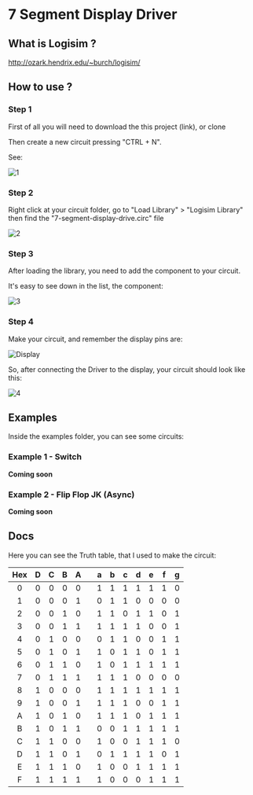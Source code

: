7 Segment Display Driver
=====================================

## What is Logisim ?

http://ozark.hendrix.edu/~burch/logisim/

## How to use ?

### Step 1


First of all you will need to download the this project (link),  or clone 


Then create a new circuit pressing "CTRL + N".

See:


![1](https://github.com/marceloboeira/logisim-7-segment-display-driver/raw/master/_res/how-to-1.png)


### Step 2

Right click at your circuit folder, go to "Load Library" > "Logisim Library" then find the "7-segment-display-drive.circ" file

![2](https://github.com/marceloboeira/logisim-7-segment-display-driver/raw/master/_res/how-to-2.png)


### Step 3

After loading the library, you need to add the component to your circuit.

It's easy to see down in the list, the component:

![3](https://github.com/marceloboeira/logisim-7-segment-display-driver/raw/master/_res/how-to-3.png)

### Step 4

Make your circuit, and remember the display pins are:

![Display](https://github.com/marceloboeira/logisim-7-segment-display-driver/raw/master/_res/display.png)

So, after connecting the Driver to the display, your circuit should look like this:

![4](https://github.com/marceloboeira/logisim-7-segment-display-driver/raw/master/_res/how-to-4.png)




## Examples

Inside the examples folder, you can see some circuits:

### Example 1 - Switch

**Coming soon**

### Example 2 - Flip Flop JK (Async)

**Coming soon**

## Docs

Here you can see the Truth table, that I used to make the circuit: 

| Hex | D | C | B | A |   | a | b | c | d | e | f | g |
|:---:|:-:|:-:|:-:|:-:|---|:-:|:-:|:-:|:-:|:-:|:-:|:-:|
|  0  | 0 | 0 | 0 | 0 |   | 1 | 1 | 1 | 1 | 1 | 1 | 0 |
|  1  | 0 | 0 | 0 | 1 |   | 0 | 1 | 1 | 0 | 0 | 0 | 0 |
|  2  | 0 | 0 | 1 | 0 |   | 1 | 1 | 0 | 1 | 1 | 0 | 1 |
|  3  | 0 | 0 | 1 | 1 |   | 1 | 1 | 1 | 1 | 0 | 0 | 1 |
|  4  | 0 | 1 | 0 | 0 |   | 0 | 1 | 1 | 0 | 0 | 1 | 1 |
|  5  | 0 | 1 | 0 | 1 |   | 1 | 0 | 1 | 1 | 0 | 1 | 1 |
|  6  | 0 | 1 | 1 | 0 |   | 1 | 0 | 1 | 1 | 1 | 1 | 1 |
|  7  | 0 | 1 | 1 | 1 |   | 1 | 1 | 1 | 0 | 0 | 0 | 0 |
|  8  | 1 | 0 | 0 | 0 |   | 1 | 1 | 1 | 1 | 1 | 1 | 1 |
|  9  | 1 | 0 | 0 | 1 |   | 1 | 1 | 1 | 0 | 0 | 1 | 1 |
|  A  | 1 | 0 | 1 | 0 |   | 1 | 1 | 1 | 0 | 1 | 1 | 1 |
|  B  | 1 | 0 | 1 | 1 |   | 0 | 0 | 1 | 1 | 1 | 1 | 1 |
|  C  | 1 | 1 | 0 | 0 |   | 1 | 0 | 0 | 1 | 1 | 1 | 0 |
|  D  | 1 | 1 | 0 | 1 |   | 0 | 1 | 1 | 1 | 1 | 0 | 1 |
|  E  | 1 | 1 | 1 | 0 |   | 1 | 0 | 0 | 1 | 1 | 1 | 1 |
|  F  | 1 | 1 | 1 | 1 |   | 1 | 0 | 0 | 0 | 1 | 1 | 1 | 